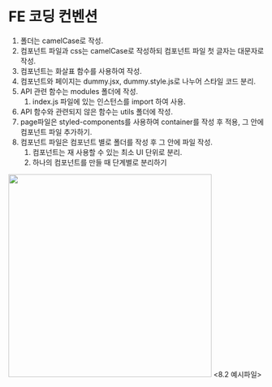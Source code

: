# FE 코딩 컨벤션

1. 폴더는 camelCase로 작성.
2. 컴포넌트 파일과 css는 camelCase로 작성하되 컴포넌트 파일 첫 글자는 대문자로 작성.
3. 컴포넌트는 화살표 함수를 사용하여 작성.
4. 컴포넌트와 페이지는 dummy.jsx, dummy.style.js로 나누어 스타일 코드 분리.
5. API 관련 함수는 modules 폴더에 작성.
    1. index.js 파일에 있는 인스턴스를 import 하여 사용.  
6. API 함수와 관련되지 않은 함수는 utils 폴더에 작성.
7. page파일은 styled-components를 사용하여 container를 작성 후 적용, 그 안에 컴포넌트 파일 추가하기.
8. 컴포넌트 파일은 컴포넌트 별로 폴더를 작성 후 그 안에 파일 작성.
    1. 컴포넌트는 재 사용할 수 있는 최소 UI 단위로 분리.
    2. 하나의 컴포넌트를 만들 때 단계별로 분리하기
<img src='https://user-images.githubusercontent.com/91947958/210709140-43831f19-b947-45eb-9268-ef07bbd95255.png' width='400'>
<8.2 예시파일> 
